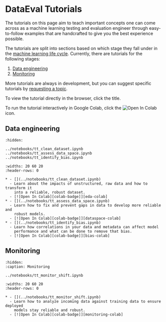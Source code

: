 # DataEval Tutorials

The tutorials on this page aim to teach important concepts one can come across
as a machine learning testing and evaluation engineer through easy-to-follow
examples that are handcrafted to give you the best experience possible.

The tutorials are split into sections based on which stage they fall under in
the [machine learning life cycle](../concepts/workflows/ML_Lifecycle.md).
Currently, there are tutorials for the following stages:

1. [Data engineering](#data-engineering)
2. [Monitoring](#monitoring)

More tutorials are always in development, but you can suggest specific
tutorials by [requesting a topic](../home/contributing.md).

To view the tutorial directly in the browser, click the title.

To run the tutorial interactively in Google Colab, click the
![Open In Colab][colab-badge] icon.

## **Data engineering**

```{toctree}
:hidden:

../notebooks/tt_clean_dataset.ipynb
../notebooks/tt_assess_data_space.ipynb
../notebooks/tt_identify_bias.ipynb
```

```{list-table}
:widths: 20 60 20
:header-rows: 0

* - [](../notebooks/tt_clean_dataset.ipynb)
  - Learn about the impacts of unstructured, raw data and how to transform it
    into a reliable, robust dataset.
  - [![Open In Colab][colab-badge]][eda-colab]
* - [](../notebooks/tt_assess_data_space.ipynb)
  - Learn how to fix and prevent gaps in data to develop more reliable and
    robust models.
  - [![Open In Colab][colab-badge]][dataspace-colab]
* - [](../notebooks/tt_identify_bias.ipynb)
  - Learn how correlations in your data and metadata can affect model
    performance and what can be done to remove that bias.
  - [![Open In Colab][colab-badge]][bias-colab]
```

<!-- Ref links -->

<!-- markdownlint-disable MD053 -->

[eda-colab]: https://colab.research.google.com/github/aria-ml/dataeval/blob/v0.91.2/docs/source/notebooks/tt_clean_dataset.ipynb
[dataspace-colab]: https://colab.research.google.com/github/aria-ml/dataeval/blob/v0.91.2/docs/source/notebooks/tt_assess_data_space.ipynb
[bias-colab]: https://colab.research.google.com/github/aria-ml/dataeval/blob/v0.91.2/docs/source/notebooks/tt_identify_bias.ipynb

<!-- markdownlint-enable MD053 -->

<!-- END DATA ENGINEERING -->

## **Monitoring**

```{toctree}
:hidden:
:caption: Monitoring

../notebooks/tt_monitor_shift.ipynb
```

```{list-table}
:widths: 20 60 20
:header-rows: 0

* - [](../notebooks/tt_monitor_shift.ipynb)
  - Learn how to analyze incoming data against training data to ensure deployed
    models stay reliable and robust.
  - [![Open In Colab][colab-badge]][monitoring-colab]
```

<!-- ref links -->

<!-- markdownlint-disable MD053 -->

[monitoring-colab]: https://colab.research.google.com/github/aria-ml/dataeval/blob/v0.91.2/docs/source/tutorials/notebooks/tt_monitor_shift.ipynb

<!-- markdownlint-enable MD053 -->

<!-- END MONITORING -->

[colab-badge]: https://colab.research.google.com/assets/colab-badge.svg
